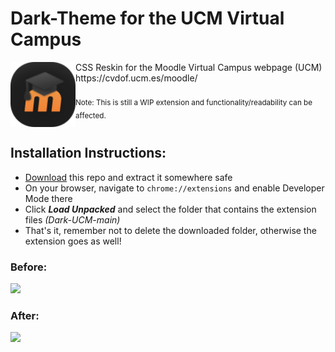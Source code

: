 # Dark-Theme for the UCM Virtual Campus

<img src="icon.png" align="left" width="104"/>
CSS Reskin for the Moodle Virtual Campus webpage (UCM) <br/>https://cvdof.ucm.es/moodle/<br/><br/>
<sub>Note: This is still a WIP extension and functionality/readability can be affected.</sub>

<br clear="left"/>

## Installation Instructions:
- [Download](https://codeload.github.com/car-dochao/Dark-UCM/zip/refs/heads/main) this repo and extract it somewhere safe
- On your browser, navigate to ```chrome://extensions``` and enable Developer Mode there
- Click ***Load Unpacked*** and select the folder that contains the extension files *(Dark-UCM-main)*
- That's it, remember not to delete the downloaded folder, otherwise the extension goes as well!

### Before:
<img src="https://i.imgur.com/J1gK0Qv.png" width="500">

### After:
<img src="https://i.imgur.com/zzbH8pP.png" width="500">